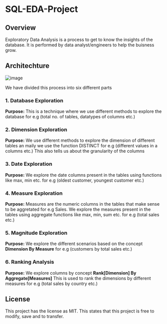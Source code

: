 # **SQL-EDA-Project**

## Overview
Exploratory Data Analysis is a process to get to know the insights of the database. It is performed by data analyst/engineers to help the buisness grow.

## Architechture
![image](https://github.com/user-attachments/assets/4d1399a2-eb4e-4191-b4b0-b888b4809e50)

We have divided this process into six different parts

### 1. Database Exploration
**Purpose:**
    This is a technique where we use different methods to explore the database for e.g (total no. of tables, datatypes of columns etc.)


### 2. Dimension Exploration
**Purpose:**
    We use different methods to explore the dimension of different tables an maily we use the function DISTINCT for e.g (different values in a columns etc.)
    This also tells us about the granularity of the columns

### 3. Date Exploration
**Purpose:**
    We explore the date columns present in the tables using functions like max, min etc. for e.g (oldest customer, youngest customer etc.)
  
### 4. Measure Exploration
**Purpose:**
    Measures are the numeric columns in the tables that make sense to be aggretated for e.g Sales.
    We explore the measures present in the tables using aggregate functions like max, min, sum etc. for e.g (total sales etc.)

### 5. Magnitude Exploration
**Purpose:**
    We explore the different scenarios based on the concept **Dimension By Measure** for e.g (customers by total sales etc.)

### 6. Ranking Analysis
**Purpose:**
    We explore columns by concept **Rank[Dimension] By Aggregate[Measures]** 
    This is used to rank the dimensions by different measures for e.g (total sales by country etc.)


## License 
This project has the license as MIT.
This states that this project is free to modify, save and to transfer.
